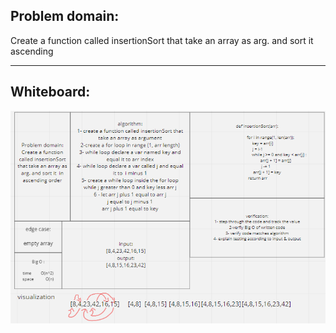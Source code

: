 ## Problem domain:

Create a function called insertionSort that take an array as arg. and sort it ascending

-----------------------------------------------------
## Whiteboard:

![insertion-sort](insertion-sort.PNG)
